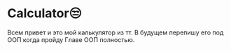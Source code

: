 # Calculator😒
Всем привет и это мой калькулятор из тт. В будущем перепишу его под ООП когда пройду Главе ООП полностью.

